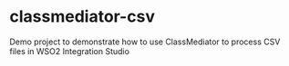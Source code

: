 # classmediator-csv
Demo project to demonstrate how to use ClassMediator to process CSV files in WSO2 Integration Studio
